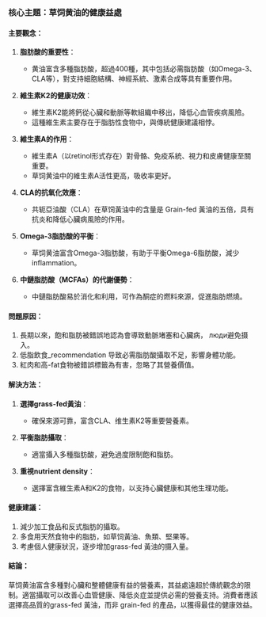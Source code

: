 ### 核心主題：草饲黄油的健康益處

#### 主要觀念：
1. **脂肪酸的重要性**：  
   - 黄油富含多種脂肪酸，超過400種，其中包括必需脂肪酸（如Omega-3、CLA等），對支持細胞結構、神經系統、激素合成等具有重要作用。
   
2. **維生素K2的健康功效**：  
   - 維生素K2能將鈣從心臟和動脈等軟組織中移出，降低心血管疾病風險。  
   - 這種維生素主要存在于脂肪性食物中，與傳統健康建議相悖。

3. **維生素A的作用**：  
   - 維生素A（以retinol形式存在）對骨骼、免疫系統、視力和皮膚健康至關重要。  
   - 草饲黄油中的維生素A活性更高，吸收率更好。

4. **CLA的抗氧化效應**：  
   - 共轭亞油酸（CLA）在草饲黃油中的含量是 Grain-fed 黃油的五倍，具有抗炎和降低心臟病風險的作用。

5. **Omega-3脂肪酸的平衡**：  
   - 草饲黄油富含Omega-3脂肪酸，有助于平衡Omega-6脂肪酸，減少 inflammation。

6. **中鏈脂肪酸（MCFAs）的代謝優勢**：  
   - 中鏈脂肪酸易於消化和利用，可作為酮症的燃料來源，促進脂肪燃燒。

#### 問題原因：
1. 長期以來，飽和脂肪被錯誤地認為會導致動脈堵塞和心臟病， люди避免摄入。
2. 低脂飲食_recommendation 导致必需脂肪酸攝取不足，影響身體功能。
3. 紅肉和高-fat食物被錯誤標籤為有害，忽略了其營養價值。

#### 解決方法：
1. **選擇grass-fed黃油**：  
   - 確保來源可靠，富含CLA、维生素K2等重要營養素。
   
2. **平衡脂肪攝取**：  
   - 適當攝入多種脂肪酸，避免過度限制飽和脂肪。

3. **重視nutrient density**：  
   - 選擇富含維生素A和K2的食物，以支持心臟健康和其他生理功能。

#### 健康建議：
1. 減少加工食品和反式脂肪的攝取。
2. 多食用天然食物中的脂肪，如草饲黃油、魚類、堅果等。
3. 考慮個人健康狀況，逐步增加grass-fed 黃油的摄入量。

#### 結論：
草饲黄油富含多種對心臟和整體健康有益的營養素，其益處遠超於傳統觀念的限制。適當攝取可以改善心血管健康、降低炎症並提供必需的營養支持。消費者應該選擇高品質的grass-fed 黃油，而非 grain-fed 的產品，以獲得最佳的健康效益。